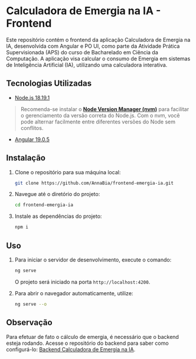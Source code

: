 # Calculadora de Emergia na IA - Frontend
Este repositório contém o frontend da aplicação Calculadora de Emergia na IA, desenvolvida com Angular e PO UI, como parte da Atividade Prática Supervisionada (APS) do curso de Bacharelado em Ciência da Computação. A aplicação visa calcular o consumo de Emergia em sistemas de Inteligência Artificial (IA), utilizando uma calculadora interativa.

## Tecnologias Utilizadas

- [Node.js 18.19.1](https://www.npmjs.com/package/node/v/18.19.1)
> Recomenda-se instalar o [**Node Version Manager (nvm)**](https://github.com/nvm-sh/nvm) para facilitar o gerenciamento da versão correta do Node.js. Com o nvm, você pode alternar facilmente entre diferentes versões do Node sem conflitos. 
- [Angular 19.0.5](https://www.npmjs.com/package/@angular/cli/v/19.0.5)


## Instalação

1. Clone o repositório para sua máquina local:
    ```bash
    git clone https://github.com/AnnaBia/frontend-emergia-ia.git
    ```
2. Navegue até o diretório do projeto:
    ```bash
    cd frontend-emergia-ia
    ```
3. Instale as dependências do projeto:
    ```bash
    npm i
    ```

## Uso

1. Para iniciar o servidor de desenvolvimento, execute o comando:
    ```bash
    ng serve
    ```
    O projeto será iniciado na porta `http://localhost:4200`.

2. Para abrir o navegador automaticamente, utilize:
    ```bash
    ng serve --o
    ```

## Observação

Para efetuar de fato o cálculo de emergia, é necessário que o backend esteja rodando. Acesse o repositório do backend para saber como configurá-lo: [Backend Calculadora de Emergia na IA](https://github.com/AnnaBia/backend-emergia-ia).
